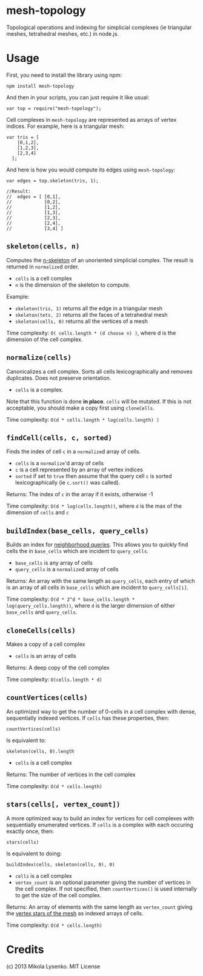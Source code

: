mesh-topology
=============

Topological operations and indexing for simplicial complexes (ie triangular meshes, tetrahedral meshes, etc.) in node.js.

Usage
=====

First, you need to install the library using npm:

    npm install mesh-topology

    
And then in your scripts, you can just require it like usual:

    var top = require("mesh-topology");

Cell complexes in `mesh-topology` are represented as arrays of vertex indices.  For example, here is a triangular mesh:

    var tris = [
        [0,1,2],
        [1,2,3],
        [2,3,4]
      ];
      
And here is how you would compute its edges using `mesh-topology`:

    var edges = top.skeleton(tris, 1);
    
    //Result:
    //  edges = [ [0,1],
    //            [0,2],
    //            [1,2],
    //            [1,3],
    //            [2,3],
    //            [2,4],
    //            [3,4] ]


`skeleton(cells, n)`
--------------------
Computes the [n-skeleton](http://en.wikipedia.org/wiki/N-skeleton) of an unoriented simplicial complex.  The result is returned in `normalize`d order.

* `cells` is a cell complex
* `n` is the dimension of the skeleton to compute.

Example:

* `skeleton(tris, 1)` returns all the edge in a triangular mesh
* `skeleton(tets, 2)` returns all the faces of a tetrahedral mesh
* `skeleton(cells, 0)` returns all the vertices of a mesh

Time complexity:  `O( cells.length * (d choose n) )`, where d is the dimension of the cell complex.

`normalize(cells)`
------------------
Canonicalizes a cell complex.  Sorts all cells lexicographically and removes duplicates.  Does not preserve orientation.

* `cells` is a complex.

Note that this function is done **in place**.  `cells` will be mutated.  If this is not acceptable, you should make a copy first using `cloneCells`.

Time complexity: `O(d * cells.length * log(cells.length) )`

`findCell(cells, c, sorted)`
-----------------------------
Finds the index of cell `c` in a `normalize`d array of cells.

* `cells` is a `normalize`'d array of cells
* `c` is a cell represented by an array of vertex indices
* `sorted` if set to `true` then assume that the query cell `c` is sorted lexicographically (ie `c.sort()` was called).

Returns: The index of `c` in the array if it exists, otherwise -1

Time complexity: `O(d * log(cells.length))`, where `d` is the max of the dimension of `cells` and `c`

`buildIndex(base_cells, query_cells)`
------------------------------
Builds an index for [neighborhood queries](http://en.wikipedia.org/wiki/Polygon_mesh#Summary_of_mesh_representation).  This allows you to quickly find cells the in `base_cells` which are incident to `query_cells`.

* `base_cells` is any array of cells
* `query_cells` is a `normalize`d array of cells

Returns: An array with the same length as `query_cells`, each entry of which is an array of all cells in `base_cells` which are incident to `query_cells[i]`.

Time complexity: `O(d * 2^d * base_cells.length * log(query_cells.length))`, where `d` is the larger dimension of either `base_cells` and `query_cells`.

`cloneCells(cells)`
-------------------
Makes a copy of a cell complex

* `cells` is an array of cells

Returns: A deep copy of the cell complex

Time complexity: `O(cells.length * d)`

`countVertices(cells)`
----------------------
An optimized way to get the number of 0-cells in a cell complex with dense, sequentially indexed vertices.  If `cells` has these properties, then:

    countVertices(cells)
    
Is equivalent to:

    skeleton(cells, 0).length

* `cells` is a cell complex
    
Returns: The number of vertices in the cell complex

Time complexity:  `O(d * cells.length)`

`stars(cells[, vertex_count])`
------------------------------
A more optimized way to build an index for vertices for cell complexes with sequentially enumerated vertices.  If `cells` is a complex with each occuring exactly once, then:

    stars(cells)

Is equivalent to doing:

    buildIndex(cells, skeleton(cells, 0), 0)
    
* `cells` is a cell complex
* `vertex_count` is an optional parameter giving the number of vertices in the cell complex.  If not specified, then `countVertices()` is used internally to get the size of the cell complex.

Returns: An array of elements with the same length as `vertex_count` giving the [vertex stars of the mesh](http://en.wikipedia.org/wiki/Star_(graph_theory)) as indexed arrays of cells.

Time complexity:  `O(d * cells.length)`

Credits
=======
(c) 2013 Mikola Lysenko.  MIT License

